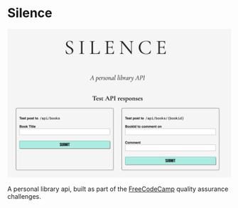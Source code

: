 # Silence

![preview image](preview.png)

A personal library api, built as part of the [FreeCodeCamp](https://www.freecodecamp.org) quality assurance challenges.
